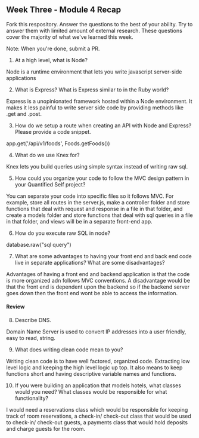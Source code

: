 ## Week Three - Module 4 Recap

Fork this respository. Answer the questions to the best of your ability. Try to answer them with limited amount of external research. These questions cover the majority of what we've learned this week. 

Note: When you're done, submit a PR. 

1. At a high level, what is Node?
  
  Node is a runtime environment that lets you write javascript server-side applications

2. What is Express? What is Express similar to in the Ruby world?

  Express is a unopinionated framework hosted within a Node environment. It makes it less painful to write server side code by providing methods like .get and .post.
  
3. How do we setup a route when creating an API with Node and Express? Please provide a code snippet.

  app.get('/api/v1/foods', Foods.getFoods())
  
4. What do we use Knex for?

  Knex lets you build queries using simple syntax instead of writing raw sql.
  
5. How could you organize your code to follow the MVC design pattern in your Quantified Self project?

  You can separate your code into specific files so it follows MVC. For example, store all routes in the server.js, make a controller folder and store functions that deal with request and response in a file in that folder, and create a models folder and store functions that deal with sql queries in a file in that folder, and views will be in a separate front-end app.
  
6. How do you execute raw SQL in node?

  database.raw("sql query")
  
7. What are some advantages to having your front end and back end code live in separate applications? What are some disadvantages?

  Advantages of having a front end and backend application is that the code is more organized adn follows MVC conventions. A disadvantage would be that the front end is dependent upon the backend so if the backend server goes down then the front end wont be able to access the information.

#### Review  

8. Describe DNS.

  Domain Name Server is used to convert IP addresses into a user friendly, easy to read, string.
  
9. What does writing clean code mean to you?

  Writing clean code is to have well factored, organized code. Extracting low level logic and keeping the high level logic up top. It also means to keep functions short and having descriptive variable names and functions.
  
10. If you were building an application that models hotels, what classes would you need? What classes would be responsible for what functionality?

  I would need a reservations class which would be responsible for keeping track of room reservations, a check-in/ check-out class that would be used to check-in/ check-out guests, a payments class that would hold deposits and charge guests for the room.
